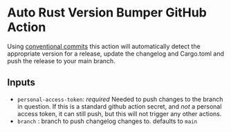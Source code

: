 # Auto Rust Version Bumper GitHub Action

Using [conventional commits]() this action will automatically detect the appropriate version for a release, update the changelog and Cargo.toml and push the release to your main branch.

## Inputs

- `personal-access-token`: *required* Needed to push changes to the branch in question. If this is a standard github action secret, and _not_ a personal access token, it can still push, but this will not trigger any other actions.
- `branch` : branch to push changelog changes to. defaults to `main`